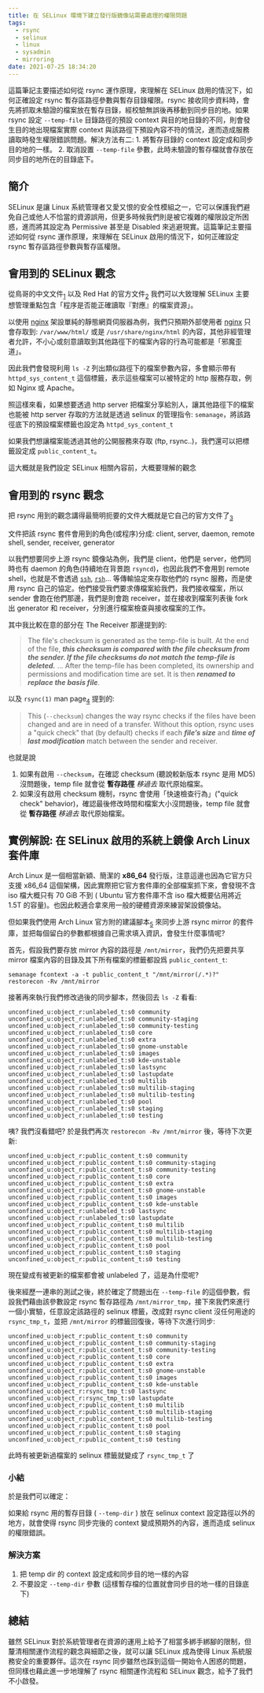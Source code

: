 ```yaml
---
title: 在 SELinux 環境下建立發行版鏡像站需要處理的權限問題
tags:
  - rsync
  - selinux
  - linux
  - sysadmin
  - mirroring
date: 2021-07-25 18:34:20
---
```


這篇筆記主要描述如何從 rsync 運作原理，來理解在 SELinux 啟用的情況下，如何正確設定 rsync 暫存區路徑參數與暫存目錄權限。rsync 接收同步資料時，會先將抓取未驗證的檔案放在暫存目錄，經校驗無誤後再移動到同步目的地。如果 rsync 設定 `--temp-file` 目錄路徑的預設 context 與目的地目錄的不同，則會發生目的地出現檔案實際 context 與該路徑下預設內容不符的情況，進而造成服務讀取時發生權限錯誤問題。解決方法有二: 1. 將暫存目錄的 context 設定成和同步目的地的一樣。 2. 取消設置 `--temp-file` 參數，此時未驗證的暫存檔就會存放在同步目的地所在的目錄底下。

<!--more-->

## 簡介
SELinux 是讓 Linux 系統管理者又愛又恨的安全性模組之一，它可以保護我們避免自己或他人不恰當的資源誤用，但更多時候我們則是被它複雜的權限設定所困惑，進而將其設定為 Permissive 甚至是 Disabled 來逃避現實。這篇筆記主要描述如何從 rsync 運作原理，來理解在 SELinux 啟用的情況下，如何正確設定 rsync 暫存區路徑參數與暫存區權限。

## 會用到的 SELinux 觀念
從鳥哥的中文文件<sub>[1]</sub> 以及 Red Hat 的官方文件<sub>[2]</sub> 我們可以大致理解 SELinux 主要想管理重點包含「程序是否能正確讀取『對應』的檔案資源」。

以使用 [nginx](https://zh.wikipedia.org/wiki/Nginx) 架設單純的靜態網頁伺服器為例，我們只預期外部使用者 [nginx](https://zh.wikipedia.org/wiki/Nginx) 只會存取到: `/var/www/html/` 或是 `/usr/share/nginx/html` 的內容，其他非經管理者允許，不小心或刻意讀取到其他路徑下的檔案內容的行為可能都是「邪魔歪道」。

因此我們會發現利用 `ls -Z` 列出類似路徑下的檔案參數內容，多會顯示帶有 `httpd_sys_content_t` 這個標籤，表示這些檔案可以被特定的 http 服務存取，例如 Nginx 或 Apache。

照這樣來看，如果想要透過 http server 把檔案分享給別人，讓其他路徑下的檔案也能被 http server 存取的方法就是透過 selinux 的管理指令: `semanage`，將該路徑底下的預設檔案標籤也設定為 `httpd_sys_content_t`

如果我們想讓檔案能透過其他的公開服務來存取 (ftp, rsync..)，我們還可以把標籤設定成 `public_content_t`。

這大概就是我們設定 SELinux 相關內容前，大概要理解的觀念


## 會用到的 rsync 觀念
把 rsync 用到的觀念講得最簡明扼要的文件大概就是它自己的官方文件了<sub>[3]</sub>

文件把該 rsync 套件會用到的角色(或程序)分成: client, server, daemon, remote shell, sender, receiver, generator

以我們想要同步上游 rsync 鏡像站為例，我們是 client，他們是 server，他們同時也有 daemon 的角色(持續地在背景跑 `rsyncd`)，也因此我們不會用到 remote shell，也就是不會透過 [`ssh`](https://zh.wikipedia.org/wiki/Secure_Shell), [`rsh`](https://zh.wikipedia.org/wiki/%E8%BF%9C%E7%A8%8B%E5%A4%96%E5%A3%B3)... 等傳輸協定來存取他們的 rsync 服務，而是使用 rsync 自己的協定。他們接受我們要求傳檔案給我們，我們接收檔案，所以 sender 會跑在他們那邊，我們是則會跑 receiver，並在接收到檔案列表後 fork 出 generator 和 receiver，分別進行檔案檢查與接收檔案的工作。

其中我比較在意的部分在 The Receiver 那邊提到的:
> The file's checksum is generated as the temp-file is built. At the end of the file, ***this checksum is compared with the file checksum from the sender. If the file checksums do not match the temp-file is deleted.***
> ...
> After the temp-file has been completed, its ownership and permissions and modification time are set. It is then ***renamed to replace the basis file***.

以及 `rsync(1)` man page<sub>[4]</sub> 提到的:

> This (`--checksum`) changes the way rsync checks if the files have been changed and are in need of  a  transfer.   Without  this  option, rsync  uses a  "quick check" that (by default) checks if each ***file’s size*** and ***time of last modification*** match between the sender and receiver.

也就是說

1. 如果有啟用 `--checksum`，在確認 checksum (聽說較新版本 rsync 是用 MD5) 沒問題後，temp file 就會從 **暫存路徑** *移過去* 取代原始檔案。
2. 如果沒有啟用 checksum 機制，rsync 會使用「快速檢查行為」("quick check" behavior)，確認最後修改時間和檔案大小沒問題後，temp file 就會從 **暫存路徑** *移過去* 取代原始檔案。


## 實例解說: 在 SELinux 啟用的系統上鏡像 Arch Linux 套件庫
Arch Linux 是一個相當新穎、簡潔的 **x86_64** 發行版，注意這邊也因為它官方只支援 x86\_64 這個架構，因此實際把它官方套件庫的全部檔案抓下來，會發現不含 iso 檔大概只有 70 GiB 不到 ( Ubuntu 官方套件庫不含 iso 檔大概要佔用將近 1.5T 的容量)。也因此較適合拿來用一般的硬體資源來練習架設鏡像站。

但如果我們使用 Arch Linux 官方附的建議腳本<sub>[5]</sub> 來同步上游 rsync mirror 的套件庫，並把每個留白的參數都根據自己需求填入資訊，會發生什麼事情呢?

首先，假設我們要存放 mirror 內容的路徑是 `/mnt/mirror`，我們仍先把要共享 mirror 檔案內容的目錄及其下所有檔案的標籤都設爲 `public_content_t`:

```
semanage fcontext -a -t public_content_t "/mnt/mirror(/.*)?"
restorecon -Rv /mnt/mirror
```

接著再來執行我們修改過後的同步腳本，然後回去 `ls -Z` 看看:

```
unconfined_u:object_r:unlabeled_t:s0 community
unconfined_u:object_r:unlabeled_t:s0 community-staging
unconfined_u:object_r:unlabeled_t:s0 community-testing
unconfined_u:object_r:unlabeled_t:s0 core
unconfined_u:object_r:unlabeled_t:s0 extra
unconfined_u:object_r:unlabeled_t:s0 gnome-unstable
unconfined_u:object_r:unlabeled_t:s0 images
unconfined_u:object_r:unlabeled_t:s0 kde-unstable
unconfined_u:object_r:unlabeled_t:s0 lastsync
unconfined_u:object_r:unlabeled_t:s0 lastupdate
unconfined_u:object_r:unlabeled_t:s0 multilib
unconfined_u:object_r:unlabeled_t:s0 multilib-staging
unconfined_u:object_r:unlabeled_t:s0 multilib-testing
unconfined_u:object_r:unlabeled_t:s0 pool
unconfined_u:object_r:unlabeled_t:s0 staging
unconfined_u:object_r:unlabeled_t:s0 testing
```

咦? 我們沒看錯吧? 於是我們再次 `restorecon -Rv /mnt/mirror` 後，等待下次更新:

```
unconfined_u:object_r:public_content_t:s0 community
unconfined_u:object_r:public_content_t:s0 community-staging
unconfined_u:object_r:public_content_t:s0 community-testing
unconfined_u:object_r:public_content_t:s0 core
unconfined_u:object_r:public_content_t:s0 extra
unconfined_u:object_r:public_content_t:s0 gnome-unstable
unconfined_u:object_r:public_content_t:s0 images
unconfined_u:object_r:public_content_t:s0 kde-unstable
unconfined_u:object_r:unlabeled_t:s0 lastsync
unconfined_u:object_r:unlabeled_t:s0 lastupdate
unconfined_u:object_r:public_content_t:s0 multilib
unconfined_u:object_r:public_content_t:s0 multilib-staging
unconfined_u:object_r:public_content_t:s0 multilib-testing
unconfined_u:object_r:public_content_t:s0 pool
unconfined_u:object_r:public_content_t:s0 staging
unconfined_u:object_r:public_content_t:s0 testing
```

現在變成有被更新的檔案都會被 unlabeled 了，這是為什麼呢?

後來經歷一連串的測試之後，終於確定了問題出在 `--temp-file` 的這個參數，假設我們藉由該參數設定 rsync 暫存路徑為 `/mnt/mirror_tmp`，接下來我們來進行一個小實驗，任意設定該路徑的 selinux 標籤，改成對 rsync client 沒任何用途的 `rsync_tmp_t`，並把 `/mnt/mirror` 的標籤回復後，等待下次進行同步:

```
unconfined_u:object_r:public_content_t:s0 community
unconfined_u:object_r:public_content_t:s0 community-staging
unconfined_u:object_r:public_content_t:s0 community-testing
unconfined_u:object_r:public_content_t:s0 core
unconfined_u:object_r:public_content_t:s0 extra
unconfined_u:object_r:public_content_t:s0 gnome-unstable
unconfined_u:object_r:public_content_t:s0 images
unconfined_u:object_r:public_content_t:s0 kde-unstable
unconfined_u:object_r:rsync_tmp_t:s0 lastsync
unconfined_u:object_r:rsync_tmp_t:s0 lastupdate
unconfined_u:object_r:public_content_t:s0 multilib
unconfined_u:object_r:public_content_t:s0 multilib-staging
unconfined_u:object_r:public_content_t:s0 multilib-testing
unconfined_u:object_r:public_content_t:s0 pool
unconfined_u:object_r:public_content_t:s0 staging
unconfined_u:object_r:public_content_t:s0 testing
```

此時有被更新過檔案的 selinux 標籤就變成了 `rsync_tmp_t` 了

### 小結
於是我們可以確定：

如果給 rsync 用的暫存目錄 ( `--temp-dir` ) 放在 selinux context 設定路徑以外的地方，就會使得 rsync 同步完後的 context 變成預期外的內容，進而造成 selinux 的權限錯誤。

### 解決方案
1. 把 temp dir 的 context 設定成和同步目的地一樣的內容
2. 不要設定 `--temp-dir` 參數 (這樣暫存檔的位置就會同步目的地一樣的目錄底下)


## 總結

雖然 SELinux 對於系統管理者在資源的運用上給予了相當多綁手綁腳的限制，但釐清相關運作流程的觀念與細節之後，就可以讓 SELinux 成為使得 Linux 系統服務安全的重要夥伴。這次在 rsync 同步雖然也踩到這個一開始令人困惑的問題，但同樣也藉此進一步地理解了 rsync 相關運作流程和 SELinux 觀念，給予了我們不小啟發。

[1]: <http://linux.vbird.org/linux_basic/0440processcontrol.php#selinux>

[2]: <https://access.redhat.com/documentation/en-us/red_hat_enterprise_linux/7/html/selinux_users_and_administrators_guide/index>

[3]: <https://rsync.samba.org/how-rsync-works.html>

[4]: <https://man7.org/linux/man-pages/man1/rsync.1.html>

[5]: <https://gitlab.archlinux.org/archlinux/infrastructure/-/blob/master/roles/syncrepo/files/syncrepo-template.sh>
